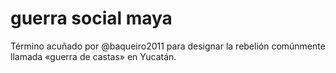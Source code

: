 # guerra social maya

Término acuñado por @baqueiro2011 para designar la rebelión comúnmente llamada «guerra de castas» en Yucatán.
